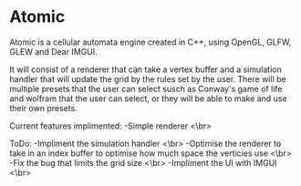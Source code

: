 # Atomic
Atomic is a cellular automata engine created in C++, using OpenGL, GLFW, GLEW and Dear IMGUI.

It will consist of a renderer that can take a vertex buffer and a simulation handler that will update the grid by the rules set by the user. There will be multiple presets that the user can select susch as Conway's game of life and wolfram that the user can select, or they will be able to make and use their own presets.

Current features implimented:
  -Simple renderer <\br>

ToDo:
  -Impliment the simulation handler <\br>
  -Optimise the renderer to take in an index buffer to optimise how much space the verticies use <\br>
  -Fix the bug that limits the grid size <\br>
  -Impliment the UI with IMGUI <\br>
